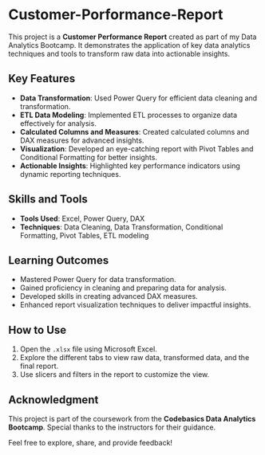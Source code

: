 # Customer-Porformance-Report

This project is a **Customer Performance Report** created as part of my Data Analytics Bootcamp. It demonstrates the application of key data analytics techniques and tools to transform raw data into actionable insights.

## Key Features
- **Data Transformation**: Used Power Query for efficient data cleaning and transformation.
- **ETL Data Modeling**: Implemented ETL processes to organize data effectively for analysis.
- **Calculated Columns and Measures**: Created calculated columns and DAX measures for advanced insights.
- **Visualization**: Developed an eye-catching report with Pivot Tables and Conditional Formatting for better insights.
- **Actionable Insights**: Highlighted key performance indicators using dynamic reporting techniques.

## Skills and Tools
- **Tools Used**: Excel, Power Query, DAX
- **Techniques**: Data Cleaning, Data Transformation, Conditional Formatting, Pivot Tables, ETL modeling

## Learning Outcomes
- Mastered Power Query for data transformation.
- Gained proficiency in cleaning and preparing data for analysis.
- Developed skills in creating advanced DAX measures.
- Enhanced report visualization techniques to deliver impactful insights.

## How to Use
1. Open the `.xlsx` file using Microsoft Excel.
2. Explore the different tabs to view raw data, transformed data, and the final report.
3. Use slicers and filters in the report to customize the view.

## Acknowledgment
This project is part of the coursework from the **Codebasics Data Analytics Bootcamp**. Special thanks to the instructors for their guidance.

Feel free to explore, share, and provide feedback!
